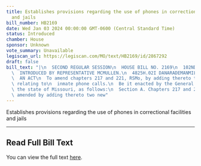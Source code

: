 ```yaml
---
title: Establishes provisions regarding the use of phones in correctional facilities
  and jails
bill_number: HB2169
date: Wed Jan 03 2024 00:00:00 GMT-0600 (Central Standard Time)
status: Introduced
chamber: House
sponsor: Unknown
vote_summary: Unavailable
legiscan_url: https://legiscan.com/MO/text/HB2169/id/2867292
draft: false
bill_text: "|\n  SECOND REGULAR SESSION\n  HOUSE BILL NO. 2169\n  102ND GENERAL ASSEMBLY\n\
  \  INTRODUCED BY REPRESENTATIVE MCMULLEN.\n  4825H.02I DANARADEMANMILLER,ChiefClerk\n\
  \  AN ACT\n  To amend chapters 217 and 221, RSMo, by adding thereto two new sections\
  \ relating to\n  inmate phone calls.\n  Be it enacted by the General Assembly of\
  \ the state of Missouri, as follows:\n  Section A. Chapters 217 and 221, RSMo, are\
  \ amended by adding thereto two new"
---
```

Establishes provisions regarding the use of phones in correctional facilities and jails

---

## Read Full Bill Text

You can view the full text [here](https://legiscan.com/MO/text/HB2169/id/2867292).
